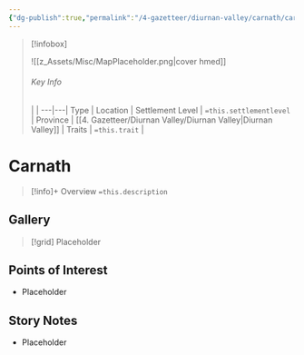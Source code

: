 ```yaml
---
{"dg-publish":true,"permalink":"/4-gazetteer/diurnan-valley/carnath/carnath/","noteIcon":""}
---
```



> [!infobox]
> 
> ![[z_Assets/Misc/MapPlaceholder.png\|cover hmed]]
> ###### Key Info
>  |   |
> ---|---|
> Type | Location |
> Settlement Level | `=this.settlementlevel` |
> Province | [[4. Gazetteer/Diurnan Valley/Diurnan Valley\|Diurnan Valley]] |
> Traits | `=this.trait` |

# Carnath

> [!info]+ Overview
> `=this.description`

## Gallery

>[!grid]
>Placeholder


## Points of Interest

- Placeholder

## Story Notes

- Placeholder